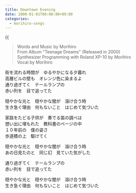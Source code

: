 ```yaml
---
title: Downtown Evening
date: 2000-01-01T00:00:00+09:00
categories:
  - morihiro-songs
---
```


<!--more-->

{{<audio downtown-evening>}}

> Words and Music by Morihiro  
> From Album "Teenage Dreams" (Released in 2000)  
> Synthesizer Programming with Roland XP-10 by Morihiro  
> Vocal by Morihiro

街を流れる時間が　ゆるやかになる夕暮れ  
高層ビルの壁も　オレンジ色に染まるよ  
通り過ぎてく　テールランプの  
赤い列を　目で追ってた  

穏やかな光と　穏やかな闇が　溶け合う時  
生き急ぐ理由　何もないこと　はじめて気づいた

家路をたどる子供が　奏でる笛の調べは  
想い出に埋もれた　教科書のページの中  
１０年前の　僕の姿さ  
歩道橋の上　駆けてく

穏やかな光と　穏やかな闇が　溶け合う時  
あの日見たのと　同じ幻　見ていた気がした

通り過ぎてく　テールランプの  
赤い列を　目で追ってた

穏やかな光と　穏やかな闇が　溶け合う時  
生き急ぐ理由　何もないこと　はじめて気づいた
